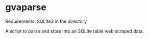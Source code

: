 # gvaparse
Requirements: SQLite3 in the directory

A script to parse and store into an SQLite table web scraped data.
